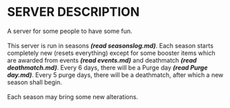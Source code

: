 # SERVER DESCRIPTION

A server for some people to have some fun.\
\
This server is run in seasons ***(read seasonslog.md)***. Each season starts completely new (resets everything) except for some booster items which are awarded from events ***(read events.md)*** and deathmatch ***(read deathmatch.md)***. Every 6 days, there will be a Purge day ***(read Purge day.md)***. Every 5 purge days, there will be a deathmatch, after which a new season shall begin.\
\
Each season may bring some new alterations.
